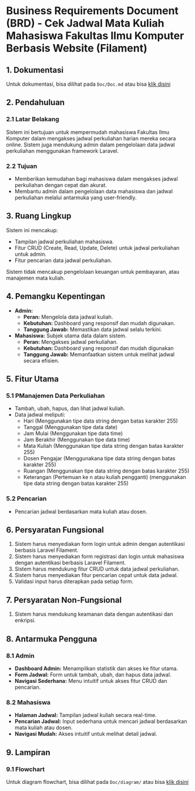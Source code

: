 # Business Requirements Document (BRD) - Cek Jadwal Mata Kuliah Mahasiswa Fakultas Ilmu Komputer Berbasis Website (Filament)

## 1. Dokumentasi
Untuk dokumentasi, bisa dilihat pada `Doc/Doc.md` atau bisa [klik disini](Doc/doc.md)

## 2. Pendahuluan
### 2.1 Latar Belakang
Sistem ini bertujuan untuk mempermudah mahasiswa Fakultas Ilmu Komputer dalam mengakses jadwal perkuliahan harian mereka secara online. Sistem juga mendukung admin dalam pengelolaan data jadwal perkuliahan menggunakan framework Laravel.

### 2.2 Tujuan
- Memberikan kemudahan bagi mahasiswa dalam mengakses jadwal perkuliahan dengan cepat dan akurat.
- Membantu admin dalam pengelolaan data mahasiswa dan jadwal perkuliahan melalui antarmuka yang user-friendly.

## 3. Ruang Lingkup
Sistem ini mencakup:
- Tampilan jadwal perkuliahan mahasiswa.
- Fitur CRUD (Create, Read, Update, Delete) untuk jadwal perkuliahan untuk admin.
- Fitur pencarian data jadwal perkuliahan.

Sistem tidak mencakup pengelolaan keuangan untuk pembayaran, atau manajemen mata kuliah.

## 4. Pemangku Kepentingan
- **Admin:** 
  - **Peran:** Mengelola data jadwal kuliah.
  - **Kebutuhan:** Dashboard yang responsif dan mudah digunakan.
  - **Tanggung Jawab:** Memastikan data jadwal selalu terkini.
- **Mahasiswa:** Subjek utama data dalam sistem.
  - **Peran:** Mengakses jadwal perkuliahan.
  - **Kebutuhan:** Dashboard yang responsif dan mudah digunakan
  - **Tanggung Jawab:** Memanfaatkan sistem untuk melihat jadwal secara efisien.

## 5. Fitur Utama
### 5.1 PManajemen Data Perkuliahan
- Tambah, ubah, hapus, dan lihat jadwal kuliah.
- Data jadwal meliputi:
  - Hari (Menggunakan tipe data string dengan batas karakter 255)
  - Tanggal (Menggunakan tipe data date)
  - Jam Mulai (Menggunakan tipe data time)
  - Jam Berakhir (Menggunakan tipe data time) 
  - Mata Kuliah (Menggunakan tipe data string dengan batas karakter 255)
  - Dosen Pengajar (Menggunakana tipe data string dengan batas karakter 255)
  - Ruangan (Menggunakan tipe data string dengan batas karakter 255)
  - Keterangan (Pertemuan ke n atau kuliah pengganti) (menggunakan tipe data string dengan batas karakter 255)

### 5.2 Pencarian 
- Pencarian jadwal berdasarkan mata kuliah atau dosen.

## 6. Persyaratan Fungsional
1. Sistem harus menyediakan form login untuk admin dengan autentikasi berbasis Laravel Filament.
2. Sistem harus menyediakan form registrasi dan login untuk mahasiswa dengan autentikasi berbasis Laravel Filament.
3. Sistem harus mendukung fitur CRUD untuk data jadwal perkuliahan.
4. Sistem harus menyediakan fitur pencarian cepat untuk data jadwal.
5. Validasi input harus diterapkan pada setiap form.

## 7. Persyaratan Non-Fungsional
1. Sistem harus mendukung keamanan data dengan autentikasi dan enkripsi.

## 8. Antarmuka Pengguna
### 8.1 Admin
- **Dashboard Admin:** Menampilkan statistik dan akses ke fitur utama.
- **Form Jadwal:** Form untuk tambah, ubah, dan hapus data jadwal.
- **Navigasi Sederhana:** Menu intuitif untuk akses fitur CRUD dan pencarian.
### 8.2 Mahasiswa
- **Halaman Jadwal:** Tampilan jadwal kuliah secara real-time.
- **Pencarian Jadwal:** Input sederhana untuk mencari jadwal berdasarkan mata kuliah atau dosen.
- **Navigasi Mudah:** Akses intuitif untuk melihat detail jadwal.

## 9. Lampiran 
### 9.1 Flowchart 
Untuk diagram flowchart, bisa dilihat pada `Doc/diagram/` atau bisa [klik disini](Doc/diagram/)